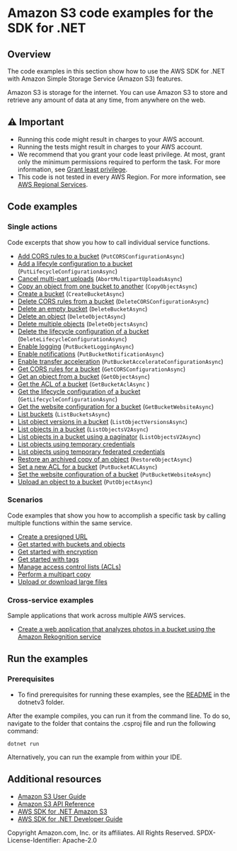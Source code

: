 # Amazon S3 code examples for the SDK for .NET

## Overview
The code examples in this section show how to use the AWS SDK for .NET with Amazon Simple Storage Service (Amazon S3) features.

Amazon S3 is storage for the internet. You can use Amazon S3 to store and retrieve any amount of data at any time, from anywhere on the web.

## ⚠️ Important
* Running this code might result in charges to your AWS account.
* Running the tests might result in charges to your AWS account.
* We recommend that you grant your code least privilege. At most, grant only the minimum permissions required to perform the task. For more information, see [Grant least privilege](https://docs.aws.amazon.com/IAM/latest/UserGuide/best-practices.html#grant-least-privilege).
* This code is not tested in every AWS Region. For more information, see [AWS Regional Services](https://aws.amazon.com/about-aws/global-infrastructure/regional-product-services).

## Code examples

### Single actions
Code excerpts that show you how to call individual service functions.

- [Add CORS rules to a bucket](s3CORSExample/S3CORS.cs) (`PutCORSConfigurationAsync`)
- [Add a lifecyle configuration to a bucket](LifecycleExample/Lifecycle.cs) (`PutLifecycleConfigurationAsync`)
- [Cancel multi-part uploads](AbortMPUExample/AbortMPU.cs) (`AbortMultipartUploadsAsync`)
- [Copy an object from one bucket to another](CopyObjectExample/CopyObject.cs) (`CopyObjectAsync`)
- [Create a bucket](S3_Basics/S3_Basics.cs) (`CreateBucketAsync`)
- [Delete CORS rules from a bucket](s3CORSExample/S3CORS.cs) (`DeleteCORSConfigurationAsync`)
- [Delete an empty bucket](S3_Basics/S3_Basics.cs) (`DeleteBucketAsync`)
- [Delete an object](non-versioned-examples/DeleteObjectExample/DeleteObject.cs) (`DeleteObjectAsync`)
- [Delete multiple objects](non-versioned-examples/DeleteMultipleObjectsExample/DeleteMultipleObjects.cs) (`DeleteObjectsAsync`)
- [Delete the lifecycle configuration of a bucket](LifecycleExample/Lifecycle.cs) (`DeleteLifecycleConfigurationAsync`)
- [Enable logging](ServerAccessLoggingExample/ServerAccessLogging.cs) (`PutBucketLoggingAsync`)
- [Enable notifications](EnableNotificationsExample/EnableNotifications.cs) (`PutBucketNotificationAsync`)
- [Enable transfer acceleration](TransferAccelerationExample/TransferAcceleration.cs) (`PutBucketAccelerateConfigurationAsync`)
- [Get CORS rules for a bucket](s3CORSExample/S3CORS.cs) (`GetCORSConfigurationAsync`)
- [Get an object from a bucket](S3_Basics/S3_Basics.cs) (`GetObjectAsync`)
- [Get the ACL of a bucket](BucketACLExample/BucketACL.cs) (`GetBucketAclAsync` )
- [Get the lifecycle configuration of a bucket](LifecycleExample/Lifecycle.cs) (`GetLifecycleConfigurationAsync`)
- [Get the website configuration for a bucket](WebsiteConfigExample/WebsiteConfig.cs) (`GetBucketWebsiteAsync`)
- [List buckets](ListBucketsExample/ListBuckets.cs) (`ListBucketsAsync`)
- [List object versions in a bucket](versioned-examples/ListObjectVersionsExample/ListObjectVersions.cs) (`ListObjectVersionsAsync`)
- [List objects in a bucket](S3_Basics/S3_Basics.cs) (`ListObjectsV2Async`)
- [List objects in a bucket using a paginator](ListObjectsPaginatorExample/ListObjectsPaginator.cs) (`ListObjectsV2Async`)
- [List objects using temporary credentials](TempCredExplicitSessionStartExample/TempCredExplicitSessionStart.cs)
- [List objects using temporary federated credentials](TempFederatedCredentialsExample/TempFederatedCredentials.cs)
- [Restore an archived copy of an object](RestoreArchivedObjectExample/RestoreArchivedObject.cs) (`RestoreObjectAsync`)
- [Set a new ACL for a bucket](BucketACLExample/BucketACL.cs) (`PutBucketACLAsync`)
- [Set the website configuration of a bucket](WebsiteConfigExample/WebsiteConfig.cs) (`PutBucketWebsiteAsync`)
- [Upload an object to a bucket](S3_Basics/S3_Basics.cs) (`PutObjectAsync`)

### Scenarios
Code examples that show you how to accomplish a specific task by calling multiple functions within the same service.

- [Create a presigned URL](UploadUsingPresignedURLExample)
- [Get started with buckets and objects](S3_Basics)
- [Get started with encryption](SSEClientEncryptionExample)
- [Get started with tags](ObjectTagExample)
- [Manage access control lists (ACLs)](ManageACLsExample)
- [Perform a multipart copy](MPUapiCopyObjExample)
- [Upload or download large files](scenarios/TransferUtilityBasics)

### Cross-service examples
Sample applications that work across multiple AWS services.

- [Create a web application that analyzes photos in a bucket using the Amazon Rekognition service](../cross-service/PhotoAnalyzerApp)

## Run the examples

### Prerequisites
* To find prerequisites for running these examples, see the
  [README](../README.md#Prerequisites) in the dotnetv3 folder.

After the example compiles, you can run it from the command line. To do so,
navigate to the folder that contains the .csproj file and run the following
command:

```
dotnet run
```

Alternatively, you can run the example from within your IDE.

## Additional resources
* [Amazon S3 User Guide](https://docs.aws.amazon.com/AmazonS3/latest/userguide/index.html)
* [Amazon S3 API Reference](https://docs.aws.amazon.com/AmazonS3/latest/API/Welcome.html)
* [AWS SDK for .NET Amazon S3](https://docs.aws.amazon.com/sdkfornet/v3/apidocs/items/S3/NS3.html)
* [AWS SDK for .NET Developer Guide](https://docs.aws.amazon.com/sdk-for-net/v3/developer-guide/welcome.html)

Copyright Amazon.com, Inc. or its affiliates. All Rights Reserved. SPDX-License-Identifier: Apache-2.0

